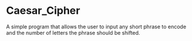 # Caesar_Cipher
A simple program that allows the user to input any short phrase to encode and the number of letters the phrase should be shifted. 
